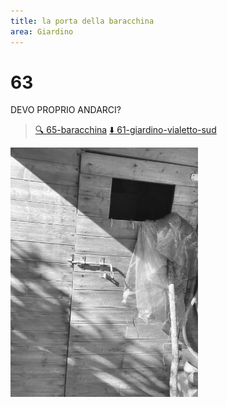 ```yaml
---
title: la porta della baracchina
area: Giardino
---
```

# 63
DEVO PROPRIO ANDARCI?

> [🔍 65-baracchina](65-baracchina.md)
> [⬇️ 61-giardino-vialetto-sud](61-giardino-vialetto-sud.md)

![foto_48](../_assets/preview/foto_48.jpg)